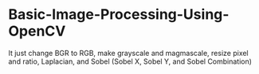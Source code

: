 # Basic-Image-Processing-Using-OpenCV
It just change BGR to RGB, make grayscale and magmascale, resize pixel and ratio, Laplacian, and Sobel (Sobel X, Sobel Y, and Sobel Combination)
